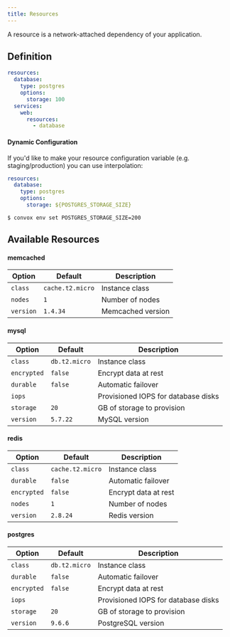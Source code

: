 ```yaml
---
title: Resources
---
```


A resource is a network-attached dependency of your application.

## Definition

```yaml
resources:
  database:
    type: postgres
    options:
      storage: 100
  services:
    web:
      resources:
        - database
```

#### Dynamic Configuration

If you'd like to make your resource configuration variable (e.g. staging/production) you can use interpolation:

```yaml
resources:
  database:
    type: postgres
    options:
      storage: ${POSTGRES_STORAGE_SIZE}
```

```
$ convox env set POSTGRES_STORAGE_SIZE=200
```

## Available Resources

#### memcached

| Option    | Default          | Description       |
|-----------|------------------|-------------------|
| `class`   | `cache.t2.micro` | Instance class    |
| `nodes`   | `1`              | Number of nodes   |
| `version` | `1.4.34`         | Memcached version |

#### mysql

| Option      | Default          | Description                             |
|-------------|------------------|-----------------------------------------|
| `class`     | `db.t2.micro`    | Instance class                          |
| `encrypted` | `false`          | Encrypt data at rest                    |
| `durable`   | `false`          | Automatic failover                      |
| `iops`      |                  | Provisioned IOPS for database disks     |
| `storage`   | `20`             | GB of storage to provision              |
| `version`   | `5.7.22`         | MySQL version                           |

#### redis

| Option      | Default          | Description          |
|-------------|------------------|----------------------|
| `class`     | `cache.t2.micro` | Instance class       |
| `durable`   | `false`          | Automatic failover   |
| `encrypted` | `false`          | Encrypt data at rest |
| `nodes`     | `1`              | Number of nodes      |
| `version`   | `2.8.24`         | Redis version        |

#### postgres

| Option      | Default          | Description                             |
|-------------|------------------|-----------------------------------------|
| `class`     | `db.t2.micro`    | Instance class                          |
| `durable`   | `false`          | Automatic failover                      |
| `encrypted` | `false`          | Encrypt data at rest                    |
| `iops`      |                  | Provisioned IOPS for database disks     |
| `storage`   | `20`             | GB of storage to provision              |
| `version`   | `9.6.6`          | PostgreSQL version                      |
